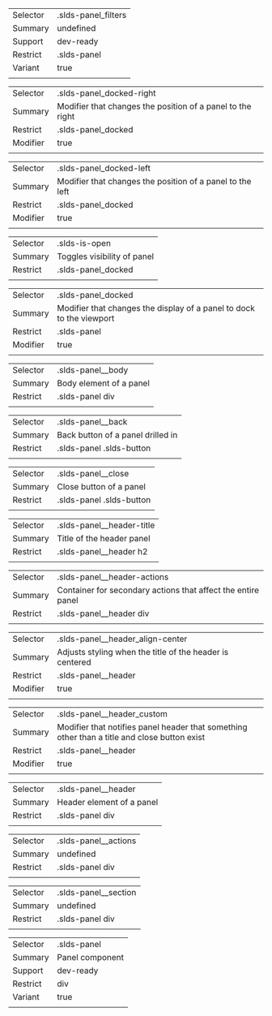 
|  |  |
|-------|-------|
| Selector | .slds-panel_filters |
| Summary | undefined |
| Support | dev-ready |
| Restrict | .slds-panel |
| Variant | true |
|  |  |


|  |  |
|-------|-------|
| Selector | .slds-panel_docked-right |
| Summary | Modifier that changes the position of a panel to the right |
| Restrict | .slds-panel_docked |
| Modifier | true |
|  |  |


|  |  |
|-------|-------|
| Selector | .slds-panel_docked-left |
| Summary | Modifier that changes the position of a panel to the left |
| Restrict | .slds-panel_docked |
| Modifier | true |
|  |  |


|  |  |
|-------|-------|
| Selector | .slds-is-open |
| Summary | Toggles visibility of panel |
| Restrict | .slds-panel_docked |
|  |  |


|  |  |
|-------|-------|
| Selector | .slds-panel_docked |
| Summary | Modifier that changes the display of a panel to dock to the viewport |
| Restrict | .slds-panel |
| Modifier | true |
|  |  |


|  |  |
|-------|-------|
| Selector | .slds-panel__body |
| Summary | Body element of a panel |
| Restrict | .slds-panel div |
|  |  |


|  |  |
|-------|-------|
| Selector | .slds-panel__back |
| Summary | Back button of a panel drilled in |
| Restrict | .slds-panel .slds-button |
|  |  |


|  |  |
|-------|-------|
| Selector | .slds-panel__close |
| Summary | Close button of a panel |
| Restrict | .slds-panel .slds-button |
|  |  |


|  |  |
|-------|-------|
| Selector | .slds-panel__header-title |
| Summary | Title of the header panel |
| Restrict | .slds-panel__header h2 |
|  |  |


|  |  |
|-------|-------|
| Selector | .slds-panel__header-actions |
| Summary | Container for secondary actions that affect the entire panel |
| Restrict | .slds-panel__header div |
|  |  |


|  |  |
|-------|-------|
| Selector | .slds-panel__header_align-center |
| Summary | Adjusts styling when the title of the header is centered |
| Restrict | .slds-panel__header |
| Modifier | true |
|  |  |


|  |  |
|-------|-------|
| Selector | .slds-panel__header_custom |
| Summary | Modifier that notifies panel header that something other than a title and close button exist |
| Restrict | .slds-panel__header |
| Modifier | true |
|  |  |


|  |  |
|-------|-------|
| Selector | .slds-panel__header |
| Summary | Header element of a panel |
| Restrict | .slds-panel div |
|  |  |


|  |  |
|-------|-------|
| Selector | .slds-panel__actions |
| Summary | undefined |
| Restrict | .slds-panel div |
|  |  |


|  |  |
|-------|-------|
| Selector | .slds-panel__section |
| Summary | undefined |
| Restrict | .slds-panel div |
|  |  |


|  |  |
|-------|-------|
| Selector | .slds-panel |
| Summary | Panel component |
| Support | dev-ready |
| Restrict | div |
| Variant | true |
|  |  |

